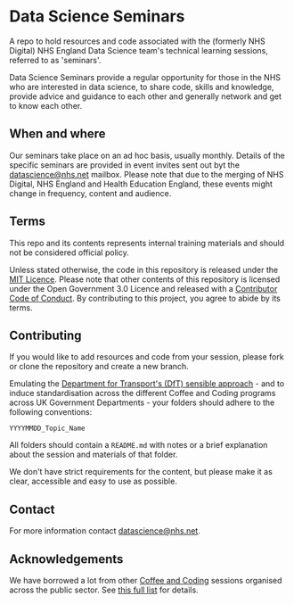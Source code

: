 # Data Science Seminars

A repo to hold resources and code associated with the (formerly NHS Digital) NHS England Data Science team's technical learning sessions, referred to as 'seminars'.

Data Science Seminars provide a regular opportunity for those in the NHS who are interested in data science, to share code, skills and knowledge, provide advice and guidance to each other and generally network and get to know each other.

## When and where

Our seminars take place on an ad hoc basis, usually monthly. Details of the specific seminars are provided in event invites sent out byt the datascience@nhs.net mailbox. Please note that due to the merging of NHS Digital, NHS England and Health Education England, these events might change in frequency, content and audience.

## Terms

This repo and its contents represents internal training materials and should not be considered official policy.

Unless stated otherwise, the code in this repository is released under the [MIT Licence](./LICENSE.md). Please note that other contents of this repository is licensed under the Open Government 3.0 Licence and released with a [Contributor Code of Conduct](./CODE_OF_CONDUCT.md). By contributing to this project, you agree to abide by its terms.

## Contributing

If you would like to add resources and code from your session, please fork or clone the repository and create a new branch.

Emulating the [Department for Transport's (DfT) sensible approach](https://github.com/departmentfortransport/coffee-and-coding) - and to induce standardisation across the different Coffee and Coding programs across UK Government Departments - your folders should adhere to the following conventions:

`YYYYMMDD_Topic_Name`

All folders should contain a `README.md` with notes or a brief explanation about the session and materials of that folder.

We don't have strict requirements for the content, but please make it as clear, accessible and easy to use as possible.

## Contact

For more information contact datascience@nhs.net.

## Acknowledgements

We have borrowed a lot from other [Coffee and Coding](https://analysisfunction.civilservice.gov.uk/support/reproducible-analytical-pipelines/coffee-and-coding/) sessions organised across the public sector. See [this full list](https://docs.google.com/spreadsheets/d/13HstI9VZViUr3jxTQPMMK-gctkVeyig-7HDhN4fU1_E/edit#gid=0) for details.
